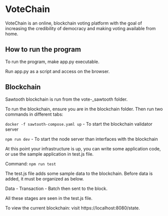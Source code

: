 # VoteChain
VoteChain is an online, blockchain voting platform with the goal of increasing the credibility of democracy and making
voting available from home.

## How to run the program

To run the program, make app.py executable.

Run app.py as a script and access on the browser.

## Blockchain

Sawtooth blockchain is run from the vote-_sawtooth folder.

To run the blockchain, ensure you are in the blockchain folder. Then run two commands in different tabs:

`docker -f sawtooth-compose.yaml up` - To start the blockchain validator server 

`npm run dev` -
To start the node server than interfaces with the blockchain

At this point your infrastructure is up, you can write some application code, or use the sample application in test.js file.

Command: `npm run test`

The test.js file adds some sample data to the blockchain. Before data is added, it must be organized as below.

Data - Transaction - Batch then sent to the block.

All these stages are seen in the test.js file.

To view the current blockchain: visit https://localhost:8080/state.
